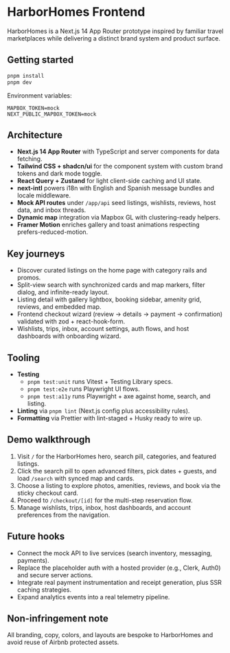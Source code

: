 # HarborHomes Frontend

HarborHomes is a Next.js 14 App Router prototype inspired by familiar travel marketplaces while delivering a distinct brand system and product surface.

## Getting started

```bash
pnpm install
pnpm dev
```

Environment variables:

```
MAPBOX_TOKEN=mock
NEXT_PUBLIC_MAPBOX_TOKEN=mock
```

## Architecture

- **Next.js 14 App Router** with TypeScript and server components for data fetching.
- **Tailwind CSS + shadcn/ui** for the component system with custom brand tokens and dark mode toggle.
- **React Query + Zustand** for light client-side caching and UI state.
- **next-intl** powers i18n with English and Spanish message bundles and locale middleware.
- **Mock API routes** under `/app/api` seed listings, wishlists, reviews, host data, and inbox threads.
- **Dynamic map** integration via Mapbox GL with clustering-ready helpers.
- **Framer Motion** enriches gallery and toast animations respecting prefers-reduced-motion.

## Key journeys

- Discover curated listings on the home page with category rails and promos.
- Split-view search with synchronized cards and map markers, filter dialog, and infinite-ready layout.
- Listing detail with gallery lightbox, booking sidebar, amenity grid, reviews, and embedded map.
- Frontend checkout wizard (review → details → payment → confirmation) validated with zod + react-hook-form.
- Wishlists, trips, inbox, account settings, auth flows, and host dashboards with onboarding wizard.

## Tooling

- **Testing**
  - `pnpm test:unit` runs Vitest + Testing Library specs.
  - `pnpm test:e2e` runs Playwright UI flows.
  - `pnpm test:a11y` runs Playwright + axe against home, search, and listing.
- **Linting** via `pnpm lint` (Next.js config plus accessibility rules).
- **Formatting** via Prettier with lint-staged + Husky ready to wire up.

## Demo walkthrough

1. Visit `/` for the HarborHomes hero, search pill, categories, and featured listings.
2. Click the search pill to open advanced filters, pick dates + guests, and load `/search` with synced map and cards.
3. Choose a listing to explore photos, amenities, reviews, and book via the sticky checkout card.
4. Proceed to `/checkout/[id]` for the multi-step reservation flow.
5. Manage wishlists, trips, inbox, host dashboards, and account preferences from the navigation.

## Future hooks

- Connect the mock API to live services (search inventory, messaging, payments).
- Replace the placeholder auth with a hosted provider (e.g., Clerk, Auth0) and secure server actions.
- Integrate real payment instrumentation and receipt generation, plus SSR caching strategies.
- Expand analytics events into a real telemetry pipeline.

## Non-infringement note

All branding, copy, colors, and layouts are bespoke to HarborHomes and avoid reuse of Airbnb protected assets.
